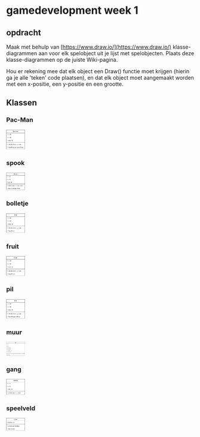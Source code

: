 # gamedevelopment week 1

## opdracht

Maak met behulp van [https://www.draw.io/](https://www.draw.io/) klasse-diagrammen aan voor elk spelobject uit je lijst met spelobjecten. Plaats deze klasse-diagrammen op de juiste Wiki-pagina.

Hou er rekening mee dat elk object een Draw() functie moet krijgen (hierin ga je alle 'teken' code plaatsen), en dat elk object moet aangemaakt worden met een x-positie, een y-positie en een grootte.

## Klassen

### Pac-Man

<img src="../images/class-pacman.jpg" style="width: 50px">

### spook

<img src="../images/class-ghost.jpg" style="width: 50px">

### bolletje

<img src="../images/class-dot.jpg" style="width: 50px">

### fruit

<img src="../images/class-fruit.jpg" style="width: 50px">

### pil

<img src="../images/class-pill.jpg" style="width: 50px">

### muur

<img src="../images/class-wall.jpg" style="width: 50px">

### gang

<img src="../images/class-hallway.jpg" style="width: 50px">

### speelveld

<img src="../images/class-level.jpg" style="width: 50px">